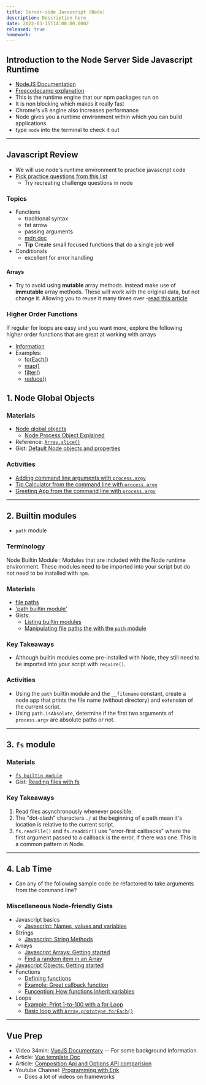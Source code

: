 ```yaml
---
title: Server-side Javascript (Node)
description: Description here
date: 2022-03-15T14:00:00.000Z
released: true
homework:
---
```


## Introduction to the Node Server Side Javascript Runtime

- [NodeJS Documentation](https://nodejs.org/en/)
- [Freecodecamp explanation](https://www.freecodecamp.org/news/what-exactly-is-node-js-ae36e97449f5/)
- This is the runtime engine that our npm packages run on
- It is non blocking which makes it really fast
- Chrome's v8 engine also increases performance
- Node gives you a runtime environment within which you can build applications.
- type `node` into the terminal to check it out

---

## Javascript Review

- We will use node's runtime environment to practice javascript code
- [Pick practice questions from this list](https://www.freecodecamp.org/learn/javascript-algorithms-and-data-structures/)
  - Try recreating challenge questions in node

### Topics

- Functions
  - traditional syntax
  - fat arrow
  - passing arguments
  - [mdn doc](https://developer.mozilla.org/en-US/docs/Web/JavaScript/Guide/Functions)
  - **Tip** Create small focused functions that do a single job well
- Conditionals
  - excellent for error handling

#### Arrays

- Try to avoid using **mutable** array methods. instead make use of **immutable** array methods. These will work with the original data, but not change it. Allowing you to reuse it many times over -[read this article](https://www.sitepoint.com/immutable-array-methods-javascript/)

### Higher Order Functions

If regular for loops are easy and you want more, explore the following higher order functions that are great at working with arrays

- [Information](https://www.freecodecamp.org/news/a-quick-intro-to-higher-order-functions-in-javascript-1a014f89c6b/)
- Examples:
  - [forEach()](https://developer.mozilla.org/en-US/docs/Web/JavaScript/Reference/Global_Objects/Array/forEach)
  - [map()](https://developer.mozilla.org/en-US/docs/Web/JavaScript/Reference/Global_Objects/Array/map)
  - [filter()](https://developer.mozilla.org/en-US/docs/Web/JavaScript/Reference/Global_Objects/Array/filter)
  - [reduce()](https://developer.mozilla.org/en-US/docs/Web/JavaScript/Reference/Global_Objects/Array/Reduce)

## 1. Node Global Objects

### Materials

- [Node global objects](https://www.tutorialspoint.com/nodejs/nodejs_global_objects.htm)
  - [Node Process Object Explained](https://www.freecodecamp.org/news/node-process-object-explained/)
- Reference: [`Array.slice()`](https://developer.mozilla.org/en-US/docs/Web/JavaScript/Reference/Global_Objects/Array/slice)
- Gist: [Default Node objects and properties](https://gist.github.com/acidtone/873e18b256e3feca52d36ead8b1d5318)

### Activities

- [Adding command line arguments with `process.argv`](https://gist.github.com/acidtone/99208821b9d7fbdc5b04ae2ddd4d04bc)
- [Tip Calculator from the command line with `process.argv`](https://gist.github.com/acidtone/176e0755a3919f85d7faaea348abb383)
- [Greeting App from the command line with `process.argv`](https://gist.github.com/acidtone/4afa69e5521e4232ecf406cae79a0ad0)

---

## 2. Builtin modules

- `path` module

### Terminology

Node Builtin Module
: Modules that are included with the Node runtime environment. These modules need to be imported into your script but do not need to be installed with `npm`.

### Materials

- [file paths](https://nodejs.dev/learn/nodejs-file-paths)
- ['path builtin module'](https://nodejs.dev/learn/the-nodejs-path-module)
- Gists:
  - [Listing builtin modules](https://gist.github.com/acidtone/67f06e065255915f41f92abde65d2e2c)
  - [Manipulating file paths the with the `path` module](https://gist.github.com/acidtone/aa0302b5f6573d73cfd05fedb00fc708)

### Key Takeaways

- Although builtin modules come pre-installed with Node, they still need to be imported into your script with `require()`.

### Activities

- Using the `path` builtin module and the `__filename` constant, create a node app that prints the file name (without directory) and extension of the current script.
- Using `path.isAbsolute`, determine if the first two arguments of `process.argv` are absolute paths or not.

---

## 3. `fs` module

### Materials

- [`fs builtin module`](https://nodejs.org/docs/latest/api/fs.html)
- Gist: [Reading files with fs](https://gist.github.com/acidtone/9fa3f74b8efc12273cfcdc224ac5f56b)

### Key Takeaways

1. Read files asynchronously whenever possible.
2. The "dot-slash" characters `./` at the beginning of a path mean it's location is relative to the current script.
3. `fs.readFile()` and `fs.readdir()` use "error-first callbacks" where the first argument passed to a callback is the error, if there was one. This is a common pattern in Node.

---

## 4. Lab Time

- Can any of the following sample code be refactored to take arguments from the command line?

### Miscellaneous Node-friendly Gists

- Javascript basics
  - [Javascript: Names, values and variables](https://gist.github.com/acidtone/d85a9a0ba6bccfa73cfb269d65a25839)
- Strings
  - [Javascript: String Methods](https://gist.github.com/acidtone/4f1bd6ffff85fc8f4fed359b619fe76b)
- Arrays
  - [Javascript Arrays: Getting started](https://gist.github.com/acidtone/a55879499d884cc44167f5db15c82d70)
  - [Find a random item in an Array](https://gist.github.com/acidtone/2a3cac26a229aa95685e5cf6344f2e4e)
- [Javascript Objects: Getting started](https://gist.github.com/acidtone/8464c40543bb499925c59d8c481d626e)
- Functions
  - [Defining functions](https://gist.github.com/acidtone/e3ed5adfcb4f3c02f1b78f78c9c2bf8b)
  - [Example: Greet callback function](https://gist.github.com/acidtone/cf53fd8eac01a7a41fce234b8e66d3d6)
  - [Funception: How functions inherit variables](https://gist.github.com/acidtone/f3176c2da93f6813fd3c64f0bd8dfe4f)
- Loops
  - [Example: Print 1-to-100 with a for Loop](https://gist.github.com/acidtone/e87aa5564ae1b286beca66b07d52550f)
  - [Basic loop with `Array.prototype.forEach()`](https://gist.github.com/acidtone/aca3574779b81c3ec6d19e3d075fb3ed)

---

<home-work :home-work="homework">

## Vue Prep

- Video 34min: [VueJS Documentary](https://www.youtube.com/watch?v=OrxmtDw4pVI) -- For some background information
- Article: [Vue template Doc](https://vuejs.org/guide/essentials/template-syntax.html)
- Article: [Composition Api and Options API comparision](https://vuejsdevelopers.com/2020/02/17/vue-composition-api-when-to-use/)
- Youtube Channel: [Programming with Erik](https://www.youtube.com/channel/UCshZ3rdoCLjDYuTR_RBubzw)
  - Does a lot of videos on frameworks

</home-work>
